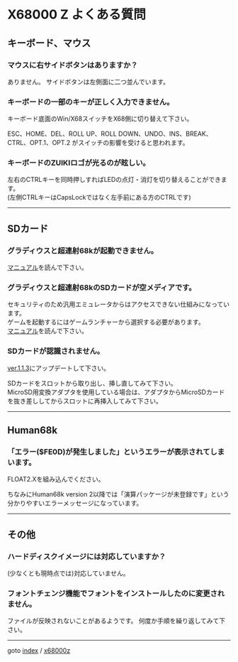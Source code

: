 # X68000 Z よくある質問

## キーボード、マウス

### マウスに右サイドボタンはありますか？

ありません。
サイドボタンは左側面に二つ並んでいます。

### キーボードの一部のキーが正しく入力できません。

キーボード底面のWin/X68スイッチをX68側に切り替えて下さい。  

ESC、HOME、DEL、ROLL UP、ROLL DOWN、UNDO、INS、BREAK、CTRL、OPT.1、OPT.2
がスイッチの影響を受けると思われます。

### キーボードのZUIKIロゴが光るのが眩しい。

左右のCTRLキーを同時押しすればLEDの点灯・消灯を切り替えることができます。  
(左側CTRLキーはCapsLockではなく左手前にある方のCTRLです)

----
## SDカード

### グラディウスと超連射68kが起動できません。

[マニュアル](https://www.zuiki.co.jp/x68000z/#support)を読んで下さい。

### グラディウスと超連射68kのSDカードが空メディアです。

セキュリティのため汎用エミュレータからはアクセスできない仕組みになっています。  
ゲームを起動するにはゲームランチャーから選択する必要があります。  
[マニュアル](https://www.zuiki.co.jp/x68000z/#support)を読んで下さい。

### SDカードが認識されません。

[ver.1.1.3](https://www.zuiki.co.jp/x68000z/forum/)にアップデートして下さい。

SDカードをスロットから取り出し、挿し直してみて下さい。  
MicroSD用変換アダプタを使用している場合は、アダプタからMicroSDカードを抜き差ししてからスロットに再挿入してみて下さい。


----
## Human68k

### 「エラー($FE0D)が発生しました」というエラーが表示されてしまいます。

FLOAT2.Xを組み込んでください。

ちなみにHuman68k version 2以降では「演算パッケージが未登録です」という分かりやすいエラーメッセージになっています。

----
## その他

### ハードディスクイメージには対応していますか？

(少なくとも現時点では)対応していません。

### フォントチェンジ機能でフォントをインストールしたのに変更されません。

ファイルが反映されないことがあるようです。
何度か手順を繰り返してみて下さい。


----
goto [index](../README.md) / [x68000z](./README.md)
